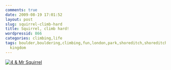 ```yaml
---
comments: true
date: 2009-08-19 17:01:52
layout: post
slug: squirrel-climb-hard
title: Squirrel, climb hard!
wordpressid: 866
categories: climbing,life
tags: boulder,bouldering,climbing,fun,london,park,shoreditch,shoreditch park,squirrel,squirrelizer,uk,united
  kingdom
---
```


[![4 & Mr Squirrel](http://farm3.static.flickr.com/2503/3837181908_6378df38d8_m.jpg)](http://www.flickr.com/photos/mloskot/3837181908/)
